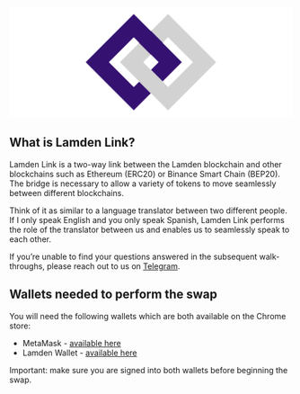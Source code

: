 [![Linkdocs](./static/full_logo_banner.png ':size=800')](https://www.lamdenlink.com)

## What is Lamden Link?
Lamden Link is a two-way link between the Lamden blockchain and other blockchains such as Ethereum (ERC20) or Binance Smart Chain (BEP20). The bridge is necessary to allow a variety of tokens to move seamlessly between different blockchains. 

Think of it as similar to a language translator between two different people. If I only speak English and you only speak Spanish, Lamden Link performs the role of the translator between us and enables us to seamlessly speak to each other.

If you’re unable to find your questions answered in the subsequent walk-throughs, please reach out to us on [Telegram](https://t.me/lamdenchat).

## Wallets needed to perform the swap

You will need the following wallets which are both available on the Chrome store:
* MetaMask - [available here](https://chrome.google.com/webstore/detail/metamask/nkbihfbeogaeaoehlefnkodbefgpgknn?hl=en)
* Lamden Wallet - [available here](https://chrome.google.com/webstore/detail/lamden-wallet-browser-ext/fhfffofbcgbjjojdnpcfompojdjjhdim)

Important: make sure you are signed into both wallets before beginning the swap.
 

